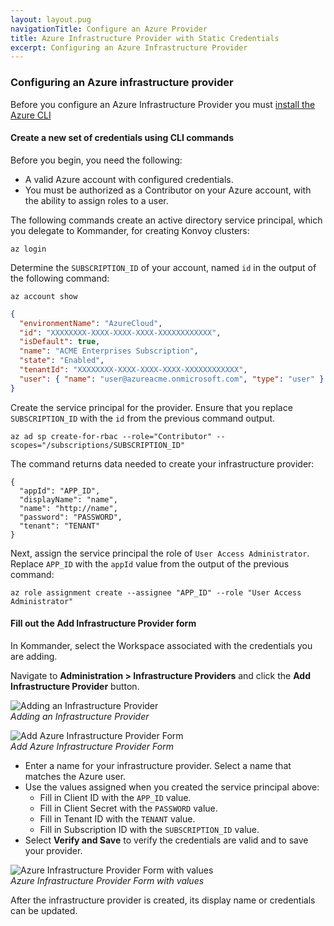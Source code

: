 ```yaml
---
layout: layout.pug
navigationTitle: Configure an Azure Provider
title: Azure Infrastructure Provider with Static Credentials
excerpt: Configuring an Azure Infrastructure Provider
---
```


### Configuring an Azure infrastructure provider

Before you configure an Azure Infrastructure Provider you must [install the Azure CLI](https://docs.microsoft.com/en-us/cli/azure/install-azure-cli?view=azure-cli-latest)

#### Create a new set of credentials using CLI commands

Before you begin, you need the following:

- A valid Azure account with configured credentials.
- You must be authorized as a Contributor on your Azure account, with the ability to assign roles to a user.

The following commands create an active directory service principal, which you delegate to Kommander, for creating Konvoy clusters:

```
az login
```

Determine the `SUBSCRIPTION_ID` of your account, named `id` in the output of the following command:

```
az account show
```

```json
{
  "environmentName": "AzureCloud",
  "id": "XXXXXXXX-XXXX-XXXX-XXXX-XXXXXXXXXXXX",
  "isDefault": true,
  "name": "ACME Enterprises Subscription",
  "state": "Enabled",
  "tenantId": "XXXXXXXX-XXXX-XXXX-XXXX-XXXXXXXXXXXX",
  "user": { "name": "user@azureacme.onmicrosoft.com", "type": "user" }
}
```

Create the service principal for the provider. Ensure that you replace `SUBSCRIPTION_ID` with the `id` from the previous command output.

```
az ad sp create-for-rbac --role="Contributor" --scopes="/subscriptions/SUBSCRIPTION_ID"
```

The command returns data needed to create your infrastructure provider:

```
{
  "appId": "APP_ID",
  "displayName": "name",
  "name": "http://name",
  "password": "PASSWORD",
  "tenant": "TENANT"
}
```

Next, assign the service principal the role of `User Access Administrator`. Replace `APP_ID` with the `appId` value from the output of the previous command:

```
az role assignment create --assignee "APP_ID" --role "User Access Administrator"
```

#### Fill out the Add Infrastructure Provider form

In Kommander, select the Workspace associated with the credentials you are adding.

Navigate to **Administration > Infrastructure Providers** and click the **Add Infrastructure Provider** button.

![Adding an Infrastructure Provider](/dkp/kommander/1.3/img/empty-infrastructure-providers.png)
<br />_Adding an Infrastructure Provider_

![Add Azure Infrastructure Provider Form](/dkp/kommander/1.3/img/add-azure-infrastructure-provider.png)
<br />_Add Azure Infrastructure Provider Form_

- Enter a name for your infrastructure provider. Select a name that matches the Azure user.
- Use the values assigned when you created the service principal above:
  - Fill in Client ID with the `APP_ID` value.
  - Fill in Client Secret with the `PASSWORD` value.
  - Fill in Tenant ID with the `TENANT` value.
  - Fill in Subscription ID with the `SUBSCRIPTION_ID` value.
- Select **Verify and Save** to verify the credentials are valid and to save your provider.

![Azure Infrastructure Provider Form with values](/dkp/kommander/1.3/img/Azure-Infrastructure-provider-with-values.png)
<br />_Azure Infrastructure Provider Form with values_

After the infrastructure provider is created, its display name or credentials can be updated.
